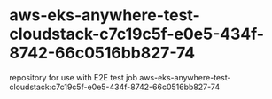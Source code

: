 # aws-eks-anywhere-test-cloudstack-c7c19c5f-e0e5-434f-8742-66c0516bb827-74
repository for use with E2E test job aws-eks-anywhere-test-cloudstack:c7c19c5f-e0e5-434f-8742-66c0516bb827-74
